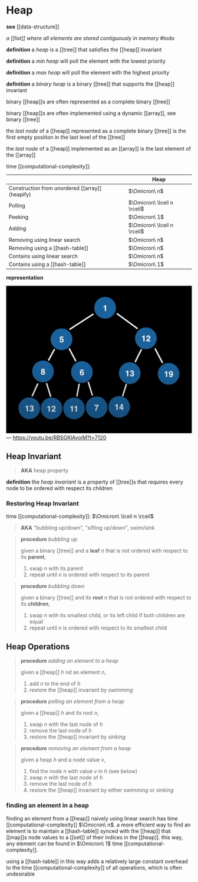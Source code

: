 # Heap

**see** [[data-structure]]

_a [[list]] where all elements are stored contiguously in memory_ #todo

**definition** a _heap_ is a [[tree]] that satisfies the [[heap]] invariant

**definition** a _min heap_ will poll the element with the lowest priority

**definition** a _max heap_ will poll the element with the highest priority

**definition** a _binary heap_ is a binary [[tree]] that supports the [[heap]] invariant

binary [[heap]]s are often represented as a complete binary [[tree]]

binary [[heap]]s are often implemented using a dynamic [[array]], see binary [[tree]]

the _last node_ of a [[heap]] represented as a complete binary [[tree]] is the first empty position in the last level of the [[tree]]

the _last node_ of a [[heap]] implemented as an [[array]] is the last element of the [[array]]

time [[computational-complexity]]:

|                                                 | Heap                        |
| ----------------------------------------------- | --------------------------- |
| Construction from unordered [[array]] (heapify) | $\Omicron\ n$               |
| Polling                                         | $\Omicron\ \lceil n \rceil$ |
| Peeking                                         | $\Omicron\ 1$               |
| Adding                                          | $\Omicron\ \lceil n \rceil$ |
| Removing using linear search                    | $\Omicron\ n$               |
| Removing using a [[hash-table]]                 | $\Omicron\ n$               |
| Contains using linear search                    | $\Omicron\ n$               |
| Contains using a [[hash-table]]                 | $\Omicron\ 1$               |

**representation**

![](20220913201452.png) &mdash; <https://youtu.be/RBSGKlAvoiM?t=7120>

## Heap Invariant

> **AKA** heap property

**definition** the _heap invariant_ is a property of [[tree]]s that requires every node to be ordered with respect its children

### Restoring Heap Invariant

time [[computational-complexity]]: $\Omicron\ \lceil n \rceil$

> **AKA** "bubbling up/down", "sifting up/down", swim/sink

> **procedure** _bubbling up_
>
> given a binary [[tree]] and a **leaf** $n$ that is not ordered with respect to its **parent**,
>
> 1. swap $n$ with its parent
> 2. repeat until $n$ is ordered with respect to its parent

> **procedure** _bubbling down_
>
> given a binary [[tree]] and its **root** $n$ that is not ordered with respect to its **children**,
>
> 1. swap $n$ with its smallest child, or its left child if both children are equal
> 2. repeat until $n$ is ordered with respect to its smallest child

## Heap Operations

> **procedure** _adding an element to a heap_
>
> given a [[heap]] $h$ nd an element $n$,
>
> 1. add $n$ to the end of $h$
> 2. restore the [[heap]] invariant by _swimming_

> **procedure** _polling an element from a heap_
>
> given a [[heap]] $h$ and its root $n$,
>
> 1. swap $n$ with the last node of $h$
> 2. remove the last node of $h$
> 3. restore the [[heap]] invariant by _sinking_

> **procedure** _removing an element from a heap_
>
> given a heap $h$ and a node value $v$,
>
> 1. find the node $n$ with value $v$ in $h$ (see below)
> 2. swap $n$ with the last node of $h$
> 3. remove the last node of $h$
> 4. restore the [[heap]] invariant by either _swimming_ or _sinking_

### finding an element in a heap

finding an element from a [[heap]] naively using linear search has time [[computational-complexity]] $\Omicron\ n$. a more efficient way to find an element is to maintain a [[hash-table]] synced with the [[heap]] that [[map]]s node values to a [[set]] of their indices in the [[heap]]. this way, any element can be found in $\Omicron\ 1$ time [[computational-complexity]].

using a [[hash-table]] in this way adds a relatively large constant overhead to the time [[computational-complexity]] of all operations, which is often undesirable

